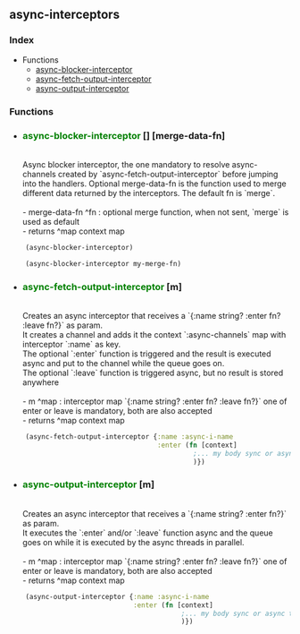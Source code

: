 ## async-interceptors

### Index
- Functions
  - [async-blocker-interceptor](#async-blocker-interceptor)
  - [async-fetch-output-interceptor](#async-fetch-output-interceptor)
  - [async-output-interceptor](#async-output-interceptor)

### Functions

- <h3><a id='async-blocker-interceptor'></a><span style="color:green">async-blocker-interceptor</span> [] [merge-data-fn]</h3><br>
  Async blocker interceptor, the one mandatory to resolve async-channels created by `async-fetch-output-interceptor`
  before jumping into the handlers. Optional merge-data-fn is the function used to merge different data returned by the interceptors.
  The default fn is `merge`. <br>
  <br>
  - merge-data-fn ^fn : optional merge function, when not sent, `merge` is used as default<br>
  - returns ^map context map <br>
```clojure
    (async-blocker-interceptor)
```
```clojure
    (async-blocker-interceptor my-merge-fn)
``` 

- <h3><a id='async-fetch-output-interceptor'></a><span style="color:green">async-fetch-output-interceptor</span> [m]</h3><br>
  Creates an async interceptor that receives a `{:name string? :enter fn? :leave fn?}` as param.<br>
  It creates a channel and adds it the context `:async-channels` map with interceptor `:name` as key.<br>
  The optional `:enter` function is triggered and the result is executed async and put to the channel while the queue goes on.<br>
  The optional `:leave` function is triggered async, but no result is stored anywhere <br>
  <br>
  - m ^map : interceptor map `{:name string? :enter fn? :leave fn?}` one of enter or leave is mandatory, both are also accepted<br>
  - returns ^map context map <br>
```clojure
    (async-fetch-output-interceptor {:name :async-i-name
                                     :enter (fn [context] 
                                              ;... my body sync or async to be paralellized
                                              )})
```

- <h3><a id='async-output-interceptor'></a><span style="color:green">async-output-interceptor</span> [m]</h3><br>
  Creates an async interceptor that receives a `{:name string? :enter fn?}` as param.<br>
  It executes the `:enter` and/or `:leave` function async and the queue goes on while it is executed by the async threads in parallel. <br>
  <br>
  - m ^map : interceptor map `{:name string? :enter fn? :leave fn?}` one of enter or leave is mandatory, both are also accepted<br>
  - returns ^map context map <br>
```clojure
    (async-output-interceptor {:name :async-i-name
                               :enter (fn [context] 
                                           ;... my body sync or async to be parallelized
                                           )})
```
